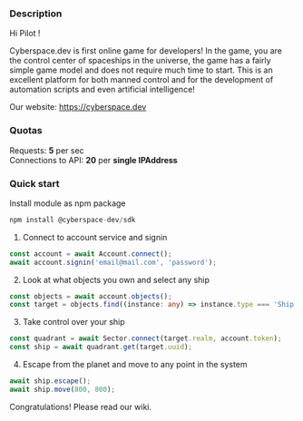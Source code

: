 ### **Description**

Hi Pilot ! 

Cyberspace.dev is first online game for developers! In the game, you are the control center of spaceships in the universe, the game has a fairly simple game model and does not require much time to start. This is an excellent platform for both manned control and for the development of automation scripts and even artificial intelligence!

Our website: https://cyberspace.dev

### **Quotas**

Requests: <b>5</b> per sec <br/>
Connections to API: <b>20</b> per <b>single IPAddress</b>

### **Quick start**

Install module as npm package

```typescript
npm install @cyberspace-dev/sdk
```

1. Connect to account service and signin

```typescript
const account = await Account.connect();
await account.signin('email@mail.com', 'password');
```

2. Look at what objects you own and select any ship

```typescript
const objects = await account.objects();
const target = objects.find((instance: any) => instance.type === 'Ship');
```

3. Take control over your ship

```typescript
const quadrant = await Sector.connect(target.realm, account.token);
const ship = await quadrant.get(target.uuid); 
```

4. Escape from the planet and move to any point in the system

```typescript
await ship.escape();
await ship.move(800, 800);
```

Congratulations! Please read our wiki.
